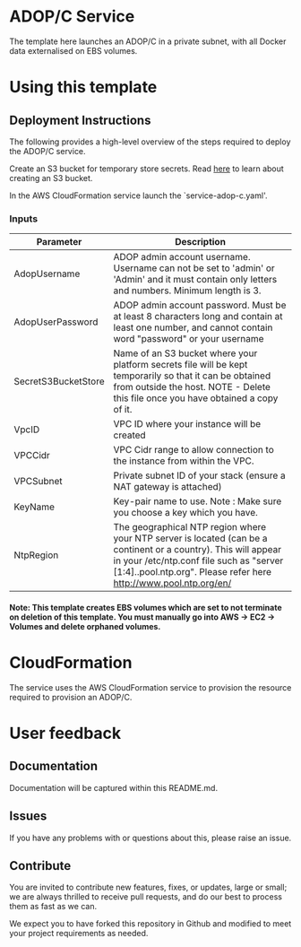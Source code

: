 # ADOP/C Service

The template here launches an ADOP/C in a private subnet, with all Docker data externalised on EBS volumes.

# Using this template 

## Deployment Instructions

The following provides a high-level overview of the steps required to deploy the ADOP/C service.

Create an S3 bucket for temporary store secrets. Read [here](http://docs.aws.amazon.com/AmazonS3/latest/gsg/CreatingABucket.html) to learn about creating an S3 bucket.

In the AWS CloudFormation service launch the `service-adop-c.yaml'.

### Inputs

| Parameter | Description |
|-----------|-------------|
| AdopUsername | ADOP admin account username. Username can not be set to 'admin' or 'Admin' and it must contain only letters and numbers. Minimum length is 3. |
| AdopUserPassword | ADOP admin account password. Must be at least 8 characters long and contain at least one number, and cannot contain word "password" or your username |
| SecretS3BucketStore | Name of an S3 bucket where your platform secrets file will be kept temporarily so that it can be obtained from outside the host. NOTE - Delete this file once you have obtained a copy of it. |
| VpcID | VPC ID where your instance will be created | 
| VPCCidr | VPC Cidr range to allow connection to the instance from within the VPC. | 
| VPCSubnet | Private subnet ID of your stack (ensure a NAT gateway is attached) |
| KeyName | Key-pair name to use. Note : Make sure you choose a key which you have. |
| NtpRegion | The geographical NTP region where your NTP server is located (can be a continent or a country). This will appear in your /etc/ntp.conf file such as "server [1:4].<NtpRegion>.pool.ntp.org". Please refer here http://www.pool.ntp.org/en/ |

#### Note: This template creates EBS volumes which are set to not terminate on deletion of this template. You must manually go into AWS -> EC2 -> Volumes and delete orphaned volumes.

# CloudFormation

The service uses the AWS CloudFormation service to provision the resource required to provision an ADOP/C.

# User feedback

## Documentation
Documentation will be captured within this README.md.

## Issues
If you have any problems with or questions about this, please raise an issue.

## Contribute
You are invited to contribute new features, fixes, or updates, large or small; we are always thrilled to receive pull requests, and do our best to process them as fast as we can.

We expect you to have forked this repository in Github and modified to meet your project requirements as needed.

